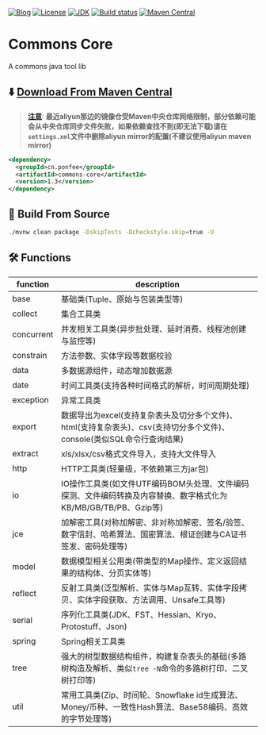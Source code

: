 [![Blog](https://img.shields.io/badge/blog-@Ponfee-informational.svg?logo=Pelican)](http://www.ponfee.cn)
[![License](https://img.shields.io/badge/license-Apache--2.0-green.svg)](https://www.apache.org/licenses/LICENSE-2.0.html)
[![JDK](https://img.shields.io/badge/jdk-8+-green.svg)](https://www.oracle.com/java/technologies/downloads/#java8)
[![Build status](https://github.com/ponfee/commons-core/workflows/build-with-maven/badge.svg)](https://github.com/ponfee/commons-core/actions)
[![Maven Central](https://img.shields.io/badge/maven--central-1.3-orange.svg?style=plastic&logo=apachemaven)](https://central.sonatype.com/artifact/cn.ponfee/commons-core/1.3)

# Commons Core

A commons java tool lib

## ⬇️ [Download From Maven Central](https://central.sonatype.com/artifact/cn.ponfee/commons-core/1.3)

> [**注意**](https://developer.aliyun.com/mvn/search): **最近aliyun那边的镜像仓受Maven中央仓库网络限制，部分依赖可能会从中央仓库同步文件失败，如果依赖查找不到(即无法下载)请在`settings.xml`文件中删除aliyun mirror的配置(不建议使用aliyun maven mirror)**

```xml
<dependency>
  <groupId>cn.ponfee</groupId>
  <artifactId>commons-core</artifactId>
  <version>1.3</version>
</dependency>
```

## 🔄 Build From Source

```bash
./mvnw clean package -DskipTests -Dcheckstyle.skip=true -U
```

## 🛠️ Functions
| **function** |                                           **description**                                                |
| ------------ | -------------------------------------------------------------------------------------------------------- |
| base         | 基础类(Tuple、原始与包装类型等)                                                                              |
| collect      | 集合工具类                                                                                                 |
| concurrent   | 并发相关工具类(异步批处理、延时消费、线程池创建与监控等)                                                          |
| constrain    | 方法参数、实体字段等数据校验                                                                                  |
| data         | 多数据源组件，动态增加数据源                                                                                  |
| date         | 时间工具类(支持各种时间格式的解析，时间周期处理)                                                                 |
| exception    | 异常工具类                                                                                                 |
| export       | 数据导出为excel(支持复杂表头及切分多个文件)、html(支持复杂表头)、csv(支持切分多个文件)、console(类似SQL命令行查询结果)  |
| extract      | xls/xlsx/csv格式文件导入，支持大文件导入                                                                      |
| http         | HTTP工具类(轻量级，不依赖第三方jar包)                                                                         |
| io           | IO操作工具类(如文件UTF编码BOM头处理、文件编码探测、文件编码转换及内容替换、数字格式化为KB/MB/GB/TB/PB、Gzip等)         |
| jce          | 加解密工具(对称加解密、非对称加解密、签名/验签、数字信封、哈希算法、国密算法、根证创建与CA证书签发、密码处理等)            |
| model        | 数据模型相关公用类(带类型的Map操作、定义返回结果的结构体、分页实体等)                                               |
| reflect      | 反射工具类(泛型解析、实体与Map互转、实体字段拷贝、实体字段获取、方法调用、Unsafe工具等)                               |
| serial       | 序列化工具类(JDK、FST、Hessian、Kryo、Protostuff、Json)                                                      |
| spring       | Spring相关工具类                                                                                           |
| tree         | 强大的树型数据结构组件，构建复杂表头的基础(多路树构造及解析、类似`tree -N`命令的多路树打印、二叉树打印等)                |
| util         | 常用工具类(Zip、时间轮、Snowflake id生成算法、Money/币种、一致性Hash算法、Base58编码、高效的字节处理等)              |
